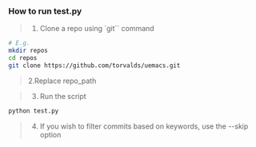 ### How to run test.py

>1. Clone a repo using `git`` command

```sh
# E.g. 
mkdir repos
cd repos
git clone https://github.com/torvalds/uemacs.git
```

>2.Replace repo_path

>3. Run the script

```sh
python test.py
```

>4. If you wish to filter commits based on keywords, use the --skip option

